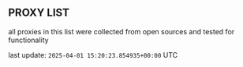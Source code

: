 ## PROXY LIST

all proxies in this list were collected from open sources and tested for functionality

last update: `2025-04-01 15:20:23.854935+00:00` UTC